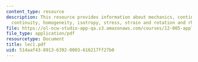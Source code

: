 ```yaml
---
content_type: resource
description: This resource provides information about mechanics, continuum mechanics,
  continuity, homogeneity, isotropy, stress, strain and rotation and rheology.
file: https://ol-ocw-studio-app-qa.s3.amazonaws.com/courses/12-005-applications-of-continuum-mechanics-to-earth-atmospheric-and-planetary-sciences-spring-2006/514aaf43891363920003616217ff27b0_lec1.pdf
file_type: application/pdf
resourcetype: Document
title: lec1.pdf
uid: 514aaf43-8913-6392-0003-616217ff27b0
---
```

